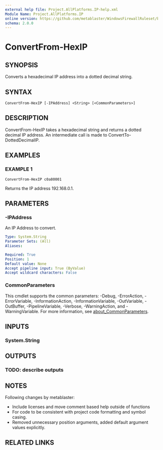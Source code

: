```yaml
---
external help file: Project.AllPlatforms.IP-help.xml
Module Name: Project.AllPlatforms.IP
online version: https://github.com/metablaster/WindowsFirewallRuleset/blob/develop/Modules/Project.AllPlatforms.IP/Help/en-US/ConvertFrom-HexIP.md
schema: 2.0.0
---
```


# ConvertFrom-HexIP

## SYNOPSIS
Converts a hexadecimal IP address into a dotted decimal string.

## SYNTAX

```
ConvertFrom-HexIP [-IPAddress] <String> [<CommonParameters>]
```

## DESCRIPTION
ConvertFrom-HexIP takes a hexadecimal string and returns a dotted decimal IP address.
An intermediate call is made to ConvertTo-DottedDecimalIP.

## EXAMPLES

### EXAMPLE 1
```
ConvertFrom-HexIP c0a80001
```

Returns the IP address 192.168.0.1.

## PARAMETERS

### -IPAddress
An IP Address to convert.

```yaml
Type: System.String
Parameter Sets: (All)
Aliases:

Required: True
Position: 1
Default value: None
Accept pipeline input: True (ByValue)
Accept wildcard characters: False
```

### CommonParameters
This cmdlet supports the common parameters: -Debug, -ErrorAction, -ErrorVariable, -InformationAction, -InformationVariable, -OutVariable, -OutBuffer, -PipelineVariable, -Verbose, -WarningAction, and -WarningVariable. For more information, see [about_CommonParameters](http://go.microsoft.com/fwlink/?LinkID=113216).

## INPUTS

### System.String
## OUTPUTS

### TODO: describe outputs
## NOTES
Following changes by metablaster:
- Include licenses and move comment based help outside of functions
- For code to be consistent with project code formatting and symbol casing.
- Removed unnecessary position arguments, added default argument values explicitly.

## RELATED LINKS
